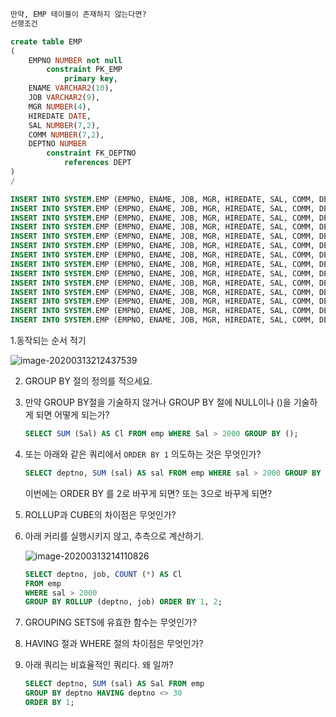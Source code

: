 ```sql
만약, EMP 테이블이 존재하지 않는다면? 
선행조건

create table EMP
(
	EMPNO NUMBER not null
		constraint PK_EMP
			primary key,
	ENAME VARCHAR2(10),
	JOB VARCHAR2(9),
	MGR NUMBER(4),
	HIREDATE DATE,
	SAL NUMBER(7,2),
	COMM NUMBER(7,2),
	DEPTNO NUMBER
		constraint FK_DEPTNO
			references DEPT
)
/

INSERT INTO SYSTEM.EMP (EMPNO, ENAME, JOB, MGR, HIREDATE, SAL, COMM, DEPTNO) VALUES (7839, 'KING', 'PRESIDENT', null, TO_DATE('1996-11-17 00:00:00', 'YYYY-MM-DD HH24:MI:SS'), 5000.00, null, 10);
INSERT INTO SYSTEM.EMP (EMPNO, ENAME, JOB, MGR, HIREDATE, SAL, COMM, DEPTNO) VALUES (7698, 'BLAKE', 'MANAGER', 7839, TO_DATE('1991-01-05 00:00:00', 'YYYY-MM-DD HH24:MI:SS'), 2850.00, null, 30);
INSERT INTO SYSTEM.EMP (EMPNO, ENAME, JOB, MGR, HIREDATE, SAL, COMM, DEPTNO) VALUES (7782, 'CLARK', 'MANAGER', 7839, TO_DATE('1999-09-06 00:00:00', 'YYYY-MM-DD HH24:MI:SS'), 2450.00, null, 10);
INSERT INTO SYSTEM.EMP (EMPNO, ENAME, JOB, MGR, HIREDATE, SAL, COMM, DEPTNO) VALUES (7566, 'JONES', 'MANAGER', 7839, TO_DATE('2001-02-04 00:00:00', 'YYYY-MM-DD HH24:MI:SS'), 2975.00, null, 20);
INSERT INTO SYSTEM.EMP (EMPNO, ENAME, JOB, MGR, HIREDATE, SAL, COMM, DEPTNO) VALUES (7788, 'SCOTT', 'ANALYST', 7566, TO_DATE('2003-06-17 00:00:00', 'YYYY-MM-DD HH24:MI:SS'), 3000.00, null, 20);
INSERT INTO SYSTEM.EMP (EMPNO, ENAME, JOB, MGR, HIREDATE, SAL, COMM, DEPTNO) VALUES (7902, 'FORD', 'ANALYST', 7566, TO_DATE('1981-03-12 00:00:00', 'YYYY-MM-DD HH24:MI:SS'), 3000.00, null, 20);
INSERT INTO SYSTEM.EMP (EMPNO, ENAME, JOB, MGR, HIREDATE, SAL, COMM, DEPTNO) VALUES (7369, 'SMITH', 'CLERK', 7902, TO_DATE('2007-12-01 00:00:00', 'YYYY-MM-DD HH24:MI:SS'), 800.00, null, 20);
INSERT INTO SYSTEM.EMP (EMPNO, ENAME, JOB, MGR, HIREDATE, SAL, COMM, DEPTNO) VALUES (7499, 'ALLEN', 'SALESMAN', 7698, TO_DATE('1981-02-20 00:00:00', 'YYYY-MM-DD HH24:MI:SS'), 1600.00, 300.00, 30);
INSERT INTO SYSTEM.EMP (EMPNO, ENAME, JOB, MGR, HIREDATE, SAL, COMM, DEPTNO) VALUES (7521, 'WARD', 'SALESMAN', 7698, TO_DATE('1981-02-22 00:00:00', 'YYYY-MM-DD HH24:MI:SS'), 1250.00, 500.00, 30);
INSERT INTO SYSTEM.EMP (EMPNO, ENAME, JOB, MGR, HIREDATE, SAL, COMM, DEPTNO) VALUES (7654, 'MARTIN', 'SALESMAN', 7698, TO_DATE('1981-09-28 00:00:00', 'YYYY-MM-DD HH24:MI:SS'), 1250.00, 1400.00, 30);
INSERT INTO SYSTEM.EMP (EMPNO, ENAME, JOB, MGR, HIREDATE, SAL, COMM, DEPTNO) VALUES (7844, 'TURNER', 'SALESMAN', 7698, TO_DATE('1981-08-09 00:00:00', 'YYYY-MM-DD HH24:MI:SS'), 1500.00, 0.00, 30);
INSERT INTO SYSTEM.EMP (EMPNO, ENAME, JOB, MGR, HIREDATE, SAL, COMM, DEPTNO) VALUES (7876, 'ADAMS', 'CLERK', 7788, TO_DATE('2087-05-23 00:00:00', 'YYYY-MM-DD HH24:MI:SS'), 1100.00, null, 20);
INSERT INTO SYSTEM.EMP (EMPNO, ENAME, JOB, MGR, HIREDATE, SAL, COMM, DEPTNO) VALUES (7900, 'JAMES', 'CLERK', 7698, TO_DATE('1981-03-12 00:00:00', 'YYYY-MM-DD HH24:MI:SS'), 950.00, null, 30);
INSERT INTO SYSTEM.EMP (EMPNO, ENAME, JOB, MGR, HIREDATE, SAL, COMM, DEPTNO) VALUES (7934, 'MILLER', 'CLERK', 7782, TO_DATE('2003-01-23 00:00:00', 'YYYY-MM-DD HH24:MI:SS'), 1300.00, null, 10);
```



1.동작되는 순서 적기

![image-20200313212437539](https://tva1.sinaimg.cn/large/00831rSTgy1gcskl4nvyoj309c08qtaz.jpg)

 

2. GROUP BY 절의 정의를 적으세요.

3. 만약 GROUP BY절을 기술하지 않거나 GROUP BY 절에 NULL이나 ()을 기술하게 되면 어떻게 되는가?

   ```sql
   SELECT SUM (Sal) AS Cl FROM emp WHERE Sal > 2000 GROUP BY ();
   ```

   

4. 또는 아래와 같은 쿼리에서 `ORDER BY 1` 의도하는 것은 무엇인가?

   ```sql
   SELECT deptno, SUM (sal) AS sal FROM emp WHERE sal > 2000 GROUP BY deptno ORDER BY 1;
   ```

   이번에는 ORDER BY 를 2로 바꾸게 되면?  또는 3으로 바꾸게 되면?

5. ROLLUP과 CUBE의 차이점은 무엇인가?

6. 아래 커리를 실행시키지 않고, 추측으로 계산하기.

   ![image-20200313214110826](https://tva1.sinaimg.cn/large/00831rSTgy1gcsl2bu020j30m80q4mzm.jpg)

   ```sql
   SELECT deptno, job, COUNT (*) AS Cl 
   FROM emp
   WHERE sal > 2000
   GROUP BY ROLLUP (deptno, job) ORDER BY 1, 2;
   ```

7. GROUPING SETS에 유효한 함수는 무엇인가?

8. HAVING 절과 WHERE 절의 차이점은 무엇인가?

9. 아래 쿼리는 비효율적인 쿼리다. 왜 일까?

   ```sql
   SELECT deptno, SUM (sal) AS Sal FROM emp
   GROUP BY deptno HAVING deptno <> 30
   ORDER BY 1;
   ```